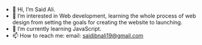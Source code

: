 - 👋 Hi, I’m Said Ali.
- 👀 I’m interested in Web development, learning the whole process of web design from setting the goals for creating the website to launching.
- 🌱 I’m currently learning JavaScript.
- 📫 How to reach me: email: saidibnali19@gmail.com

<!---
saidibnali19/saidibnali19 is a ✨ special ✨ repository because its `README.md` (this file) appears on your GitHub profile.
You can click the Preview link to take a look at your changes.
--->
